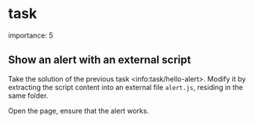 # task

importance: 5

## Show an alert with an external script

Take the solution of the previous task &lt;info:task/hello-alert&gt;. Modify it by extracting the script content into an external file `alert.js`, residing in the same folder.

Open the page, ensure that the alert works.

